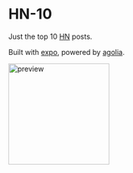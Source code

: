 # HN-10

Just the top 10 [HN](https://news.ycombinator.com/) posts.

Built with [expo](https://expo.dev/), powered by [agolia](https://hn.algolia.com/).

<img width="200" alt="preview" src="https://github.com/user-attachments/assets/b63689a1-c439-4c83-88ca-7370a43a4690">
